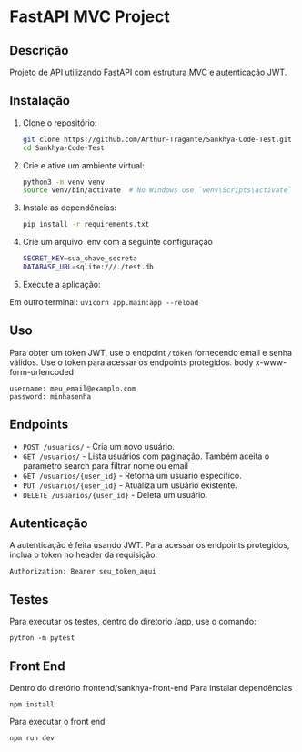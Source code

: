 # FastAPI MVC Project

## Descrição
Projeto de API utilizando FastAPI com estrutura MVC e autenticação JWT.

## Instalação

1. Clone o repositório:
    ```sh
    git clone https://github.com/Arthur-Tragante/Sankhya-Code-Test.git
    cd Sankhya-Code-Test
    ```

2. Crie e ative um ambiente virtual:
    ```sh
    python3 -m venv venv
    source venv/bin/activate  # No Windows use `venv\Scripts\activate`
    ```

3. Instale as dependências:
    ```sh
    pip install -r requirements.txt
    ```

4. Crie um arquivo .env com a seguinte configuração
    ```sh
    SECRET_KEY=sua_chave_secreta
    DATABASE_URL=sqlite:///./test.db
    ```
5. Execute a aplicação:

Em outro terminal:
    ```
    uvicorn app.main:app --reload
    ```

## Uso

Para obter um token JWT, use o endpoint `/token` fornecendo email e senha válidos. Use o token para acessar os endpoints protegidos.
body x-www-form-urlencoded
```
username: meu_email@examplo.com
password: minhasenha
```

## Endpoints

- `POST /usuarios/` - Cria um novo usuário.
- `GET /usuarios/` - Lista usuários com paginação. Também aceita o parametro search para filtrar nome ou email
- `GET /usuarios/{user_id}` - Retorna um usuário específico.
- `PUT /usuarios/{user_id}` - Atualiza um usuário existente.
- `DELETE /usuarios/{user_id}` - Deleta um usuário.

## Autenticação

A autenticação é feita usando JWT. Para acessar os endpoints protegidos, inclua o token no header da requisição:

```http
Authorization: Bearer seu_token_aqui
```

## Testes

Para executar os testes, dentro do diretorio /app, use o comando:
```
python -m pytest
```
## Front End

Dentro do diretório frontend/sankhya-front-end
Para instalar dependências

```
npm install
```

Para executar o front end
```
npm run dev
```




